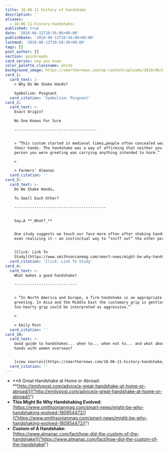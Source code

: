 ```yaml
---
title: 18.06.11 history of handshake
description: ''
aliases:
  - 18-06-11-history-handshake/
published: true
date: '2018-06-12T10:56:06+00:00'
publishDate: '2018-06-12T10:56:06+00:00'
lastmod: '2018-06-12T10:58:36+00:00'
tags: []
post_author: []
section: quickreads
card_series: now you know
color_palette_classname: white
background_image: https://smarthernews.com/wp-content/uploads/2018/06/DfdNPUrWAAAjtLQ.jpg
card_1:
  card_text: |-
    > Why Do We Shake Hands?

    Symbolism: Poignant
  card_citation: 'Symbolism: Poignant'
card_2:
  card_text: >-
    Exact Origin?  

    No One Knows For Sure

    -------------------------------------


    > “This custom started in medieval times…people often concealed weapons in
    their hands. The handshake was a way of affirming that neither you nor the
    person you were greeting was carrying anything intended to harm.”

    > 

    > Farmers' Almanac
  card_citation: ''
card_3:
  card_text: >-
    Do We Shake Hands…  

    To Smell Each Other?

    -----------------------------------------


    Say…A **_What?_**


    One study suggests we touch our face more often after shaking hands, without
    even realizing it – an instinctual way to “sniff out” the other person.


    [Click: Link To
    Study](https://www.smithsonianmag.com/smart-news/might-be-why-handshaking-evolved-180954472/)
  card_citation: 'Click: Link To Study'
card_4:
  card_text: >-
    What makes a good handshake?

    ----------------------------


    > “In North America and Europe, a firm handshake is an appropriate form of
    greeting. In Asia and the Middle East the customary grip is gentler; a
    too-hearty grip could be interpreted as aggressive.”

    > 

    > Emily Post
  card_citation: ''
card_10:
  card_text: >-
    Good guide to handshakes... when to... when not to... and what about shaking
    hands with women overseas?


    [view sources](https://smarthernews.com/18-06-11-history-handshake/)
  card_citation: ''
---
```

*   **A Great Handshake at Home or Abroad:  
    **[http://emilypost.com/advice/a-great-handshake-at-home-or-abroad/](\"http://emilypost.com/advice/a-great-handshake-at-home-or-abroad/\")
*   **This Might Be Why Handshaking Evolved:**  
    [https://www.smithsonianmag.com/smart-news/might-be-why-handshaking-evolved-180954472/](\"https://www.smithsonianmag.com/smart-news/might-be-why-handshaking-evolved-180954472/\")
*   **Custom of A Handshake:**  
    [https://www.almanac.com/fact/how-did-the-custom-of-the-handshake](\"https://www.almanac.com/fact/how-did-the-custom-of-the-handshake\")